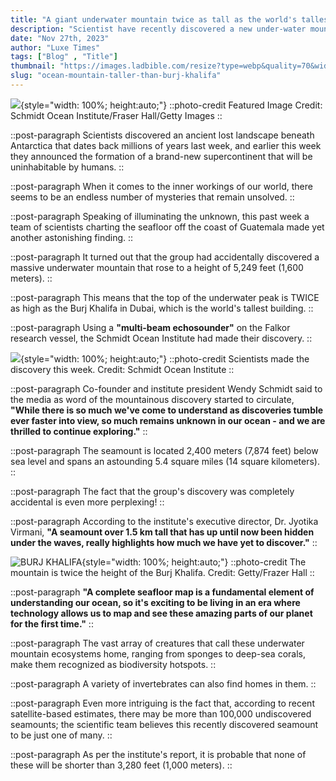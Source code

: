 ```yaml
---
title: "A giant underwater mountain twice as tall as the world's tallest building"
description: "Scientist have recently discovered a new under-water mountain that is twice the height of Burj Khalifa"
date: "Nov 27th, 2023"
author: "Luxe Times"
tags: ["Blog" , "Title"]
thumbnail: "https://images.ladbible.com/resize?type=webp&quality=70&width=1440&fit=contain&gravity=null&url=https://images.ladbiblegroup.com/v3/assets/blt949ea8e16e463049/blt58c830230e9ebb00/6560f69a90f0a6040a3de57f/underwater-mountain-twice-size-worlds-tallest-building.png"
slug: "ocean-mountain-taller-than-burj-khalifa"
---
```


![](https://images.ladbible.com/resize?type=webp&quality=70&width=1440&fit=contain&gravity=null&url=https://images.ladbiblegroup.com/v3/assets/blt949ea8e16e463049/blt58c830230e9ebb00/6560f69a90f0a6040a3de57f/underwater-mountain-twice-size-worlds-tallest-building.png){style="width: 100%; height:auto;"}
::photo-credit
Featured Image Credit: Schmidt Ocean Institute/Fraser Hall/Getty Images
::

::post-paragraph
Scientists discovered an ancient lost landscape beneath Antarctica that dates back millions of years last week, and earlier this week they announced the formation of a brand-new supercontinent that will be uninhabitable by humans.
::

::post-paragraph
When it comes to the inner workings of our world, there seems to be an endless number of mysteries that remain unsolved.
::

::post-paragraph
Speaking of illuminating the unknown, this past week a team of scientists charting the seafloor off the coast of Guatemala made yet another astonishing finding.
::

::post-paragraph
It turned out that the group had accidentally discovered a massive underwater mountain that rose to a height of 5,249 feet (1,600 meters).
::

::post-paragraph
This means that the top of the underwater peak is TWICE as high as the Burj Khalifa in Dubai, which is the world's tallest building.
::

::post-paragraph
Using a **"multi-beam echosounder"** on the Falkor research vessel, the Schmidt Ocean Institute had made their discovery.
::

<!-- SECTION -->

![](https://images.ladbible.com/resize?type=webp&quality=70&width=1296&fit=contain&gravity=null&url=https://images.ladbiblegroup.com/v3/assets/blt949ea8e16e463049/blta249322b01149430/6560f4d5066e2e0407cb90e0/Screenshot_2023-11-24_at_19.02.17.png){style="width: 100%; height:auto;"}
::photo-credit
Scientists made the discovery this week. Credit: Schmidt Ocean Institute
::

::post-paragraph
Co-founder and institute president Wendy Schmidt said to the media as word of the mountainous discovery started to circulate, **"While there is so much we've come to understand as discoveries tumble ever faster into view, so much remains unknown in our ocean - and we are thrilled to continue exploring."**
::

::post-paragraph
The seamount is located 2,400 meters (7,874 feet) below sea level and spans an astounding 5.4 square miles (14 square kilometers).
::

::post-paragraph
The fact that the group's discovery was completely accidental is even more perplexing!
::

::post-paragraph
According to the institute's executive director, Dr. Jyotika Virmani, **"A seamount over 1.5 km tall that has up until now been hidden under the waves, really highlights how much we have yet to discover."**
::

<!-- SECTION -->

![BURJ KHALIFA](https://images.ladbible.com/resize?type=webp&quality=70&width=1296&fit=contain&gravity=null&url=https://images.ladbiblegroup.com/v3/assets/blt949ea8e16e463049/blt64cb4318e56c4482/6560f5058c5a0e040a6e32eb/GettyImages-112295824.jpg){style="width: 100%; height:auto;"}
::photo-credit
The mountain is twice the height of the Burj Khalifa. Credit: Getty/Frazer Hall
::

::post-paragraph
**"A complete seafloor map is a fundamental element of understanding our ocean, so it's exciting to be living in an era where technology allows us to map and see these amazing parts of our planet for the first time."**
::

::post-paragraph
The vast array of creatures that call these underwater mountain ecosystems home, ranging from sponges to deep-sea corals, make them recognized as biodiversity hotspots.
::

::post-paragraph
A variety of invertebrates can also find homes in them.
::

::post-paragraph
Even more intriguing is the fact that, according to recent satellite-based estimates, there may be more than 100,000 undiscovered seamounts; the scientific team believes this recently discovered seamount to be just one of many.
::

::post-paragraph
As per the institute's report, it is probable that none of these will be shorter than 3,280 feet (1,000 meters).
::